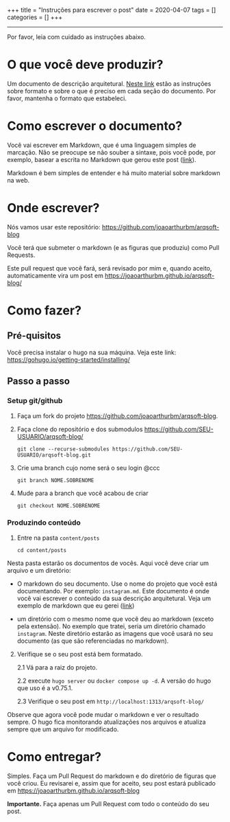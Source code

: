 +++
title = "Instruções para escrever o post"
date = 2020-04-07
tags = []
categories = []
+++

***

Por favor, leia com cuidado as instruções abaixo.

# O que você deve produzir?

Um documento de descrição arquitetural. [Neste link](https://joaoarthurbm.github.io/arqsoft-blog/posts/documento-guia/) estão as instruções sobre formato e sobre o que é preciso em cada seção do documento. Por favor, mantenha o formato que estabeleci.

# Como escrever o documento?

Você vai escrever em Markdown, que é uma linguagem simples de marcação. Não se preocupe se não souber a sintaxe, pois você pode, por exemplo, basear a escrita no Markdown que gerou este post ([link](https://raw.githubusercontent.com/joaoarthurbm/arqsoft-blog/master/content/posts/documento-guia.md)). 

Markdown é bem simples de entender e há muito material sobre markdown na web.

# Onde escrever?

Nós vamos usar este repositório: https://github.com/joaoarthurbm/arqsoft-blog

Você terá que submeter o markdown (e as figuras que produziu) como Pull Requests.

Este pull request que você fará, será revisado por mim e, quando aceito, automaticamente vira um post em https://joaoarthurbm.github.io/arqsoft-blog/

# Como fazer?

## Pré-quisitos

Você precisa instalar o hugo na sua máquina. Veja este link: https://gohugo.io/getting-started/installing/

## Passo a passo


### Setup git/github

1. Faça um fork do projeto https://github.com/joaoarthurbm/arqsoft-blog.

2. Faça clone do repositório e dos submodulos https://github.com/SEU-USUARIO/arqsoft-blog/

	`git clone --recurse-submodules https://github.com/SEU-USUARIO/arqsoft-blog.git`

3. Crie uma branch cujo nome será o seu login @ccc

	`git branch NOME.SOBRENOME`

4. Mude para a branch que você acabou de criar

	`git checkout NOME.SOBRENOME`

### Produzindo conteúdo

1. Entre na pasta `content/posts`
	
	`cd content/posts`

Nesta pasta estarão os documentos de vocês. Aqui você deve criar um arquivo e um diretório:

- O markdown do seu documento. 
Use o nome do projeto que você está documentando. Por exemplo: `instagram.md`. Este documento é onde você vai escrever o conteúdo da sua descrição arquitetural. Veja um exemplo de markdown que eu gerei ([link](https://github.com/joaoarthurbm/arqsoft-blog/blob/master/content/posts/documento-guia.md))
		 
- um diretório com o mesmo nome que você deu ao markdown (exceto pela extensão). No exemplo que tratei, seria um diretório chamado `instagram`. Neste diretório estarão as imagens que você usará no seu documento (as que são referenciadas no markdown). 

2. Verifique se o seu post está bem formatado.

	2.1 Vá para a raiz do projeto.
	
	2.2 execute `hugo server` ou `docker compose up -d`. A versão do hugo que uso é a v0.75.1.
	
	2.3 Verifique o seu post em `http://localhost:1313/arqsoft-blog/`

Observe que agora você pode mudar o markdown e ver o resultado sempre. O hugo fica monitorando atualizações nos arquivos e atualiza sempre que um arquivo for modificado. 

# Como entregar?

Simples. Faça um Pull Request do markdown e do diretório de figuras que você criou. Eu revisarei e, assim que for aceito, seu post estará publicado em https://joaoarthurbm.github.io/arqsoft-blog

**Importante.** Faça apenas um Pull Request com todo o conteúdo do seu post.
